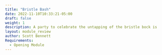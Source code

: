 ```yaml
---
title: "Bristle Bash"
date: 2022-11-10T10:33:21-05:00
draft: false
weight: 1
description: A party to celebrate the untapping of the bristle bock is interrupted by the Bloody Fist. 
layout: module_review
author: Scott Bennett
Requirements: 
  - Opening Module 
---
```




